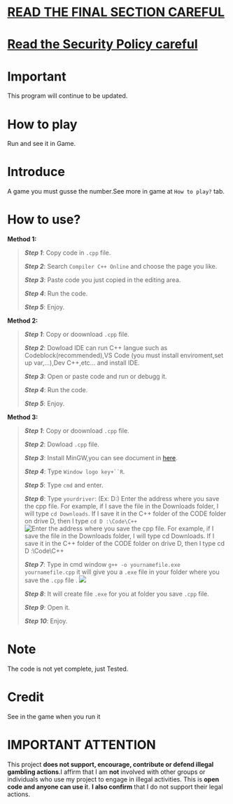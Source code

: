 # [READ THE FINAL SECTION CAREFUL](https://github.com/VoKhoi2208/guess-number?tab=readme-ov-file#important-attention) #
# [Read the Security Policy careful](https://github.com/VoKhoi2208/guess-number?tab=security-ov-file) #
# Important
This program will continue to be updated.
# How to play
Run and see it in Game.

# Introduce #
A game you must gusse the number.See more in game at `How to play?` tab.

# How to use? #
   **Method 1:**
  >**_Step 1_**: Copy code in `.cpp` file.  
  >
  >**_Step 2_**: Search `Compiler C++ Online` and choose the page you like.
  >
  >**_Step 3_**: Paste code you just copied in the editing area.
  >
  >**_Step 4_**: Run the code.
  >
  >**_Step 5_**: Enjoy.

**Method 2:**
  >**_Step 1_**: Copy or doownload `.cpp` file.  
  >
  >**_Step 2_**: Dowload IDE can run C++ langue such as Codeblock(recommended),VS Code (you must install enviroment,set up var,...),Dev C++,etc... and install IDE.
  >
  >**_Step 3_**: Open or paste code and run or debugg it.
  >
  >**_Step 4_**: Run the code.
  >
  >**_Step 5_**: Enjoy.

  **Method 3:**
  >**_Step 1_**: Copy or doownload `.cpp` file.  
  >
  >**_Step 2_**: Dowload `.cpp` file.
  >
  >**_Step 3_**: Install MinGW,you can see document in [here](https://docs.epics-controls.org/en/latest/getting-started/installation-windows-msys2.html).
  >
  >**_Step 4_**: Type `Window logo key+``R`.
  >
  >**_Step 5_**: Type `cmd` and enter.
  >
  >**_Step 6_**: Type `yourdriver`: (Ex: D:) Enter the address where you save the cpp file. For example, if I save the file in the Downloads folder, I will type `cd Downloads`. If I save it in the C++ folder of the CODE folder on drive D, then I type `cd D :\Code\C++` ![Enter the address where you save the cpp file. For example, if I save the file in the Downloads folder, I will type `cd Downloads`. If I save it in the C++ folder of the CODE folder on drive D, then I type `cd D :\Code\C++`](https://media.discordapp.net/attachments/1060205329025081464/1224004909511479399/image.png?ex=661bea67&is=66097567&hm=0b4382669e3bbe8f0a4c5e92b1f96d167870cba4654aaf0996f58baaa24c8e32&=&format=webp&quality=lossless&width=794&height=417)
  >
  >**_Step 7_**: Type in cmd window `g++ -o yournamefile.exe yournamefile.cpp` it will give you a `.exe` file in your folder where you save the `.cpp` file . ![](https://media.discordapp.net/attachments/1059815660210884648/1224006716572700793/image.png?ex=661bec16&is=66097716&hm=42692daf976ec56bb0a9f38e0492080542e7cfe0fe981c67052a581c4225a29a&=&format=webp&quality=lossless&width=804&height=417)
  >
>**_Step 8_**: It will create file `.exe` for you at folder you save `.cpp` file.
>
>**_Step 9_**: Open it.
>
>**_Step 10_**: Enjoy.
  
# Note #
The code is not yet complete, just Tested.

# Credit # 
See in the game when you run it

# IMPORTANT ATTENTION #
This project **does not support, encourage, contribute or defend illegal gambling actions**.I affirm that I am **not** involved with other groups or individuals who use my project to engage in illegal activities. This is **open code and anyone can use i**t. **I also confirm** that I do not support their legal actions.




